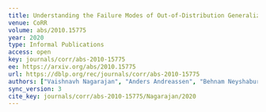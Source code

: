 ```yaml
---
title: Understanding the Failure Modes of Out-of-Distribution Generalization.
venue: CoRR
volume: abs/2010.15775
year: 2020
type: Informal Publications
access: open
key: journals/corr/abs-2010-15775
ee: https://arxiv.org/abs/2010.15775
url: https://dblp.org/rec/journals/corr/abs-2010-15775
authors: ["Vaishnavh Nagarajan", "Anders Andreassen", "Behnam Neyshabur"]
sync_version: 3
cite_key: journals/corr/abs-2010-15775/Nagarajan/2020
---
```

